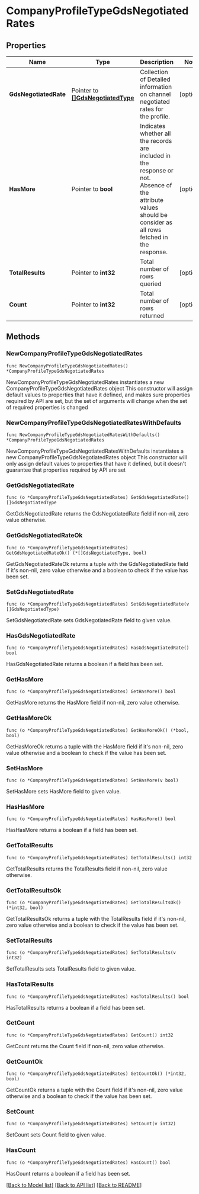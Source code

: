 # CompanyProfileTypeGdsNegotiatedRates

## Properties

Name | Type | Description | Notes
------------ | ------------- | ------------- | -------------
**GdsNegotiatedRate** | Pointer to [**[]GdsNegotiatedType**](GdsNegotiatedType.md) | Collection of Detailed information on channel negotiated rates for the profile. | [optional] 
**HasMore** | Pointer to **bool** | Indicates whether all the records are included in the response or not. Absence of the attribute values should be consider as all rows fetched in the response. | [optional] 
**TotalResults** | Pointer to **int32** | Total number of rows queried | [optional] 
**Count** | Pointer to **int32** | Total number of rows returned | [optional] 

## Methods

### NewCompanyProfileTypeGdsNegotiatedRates

`func NewCompanyProfileTypeGdsNegotiatedRates() *CompanyProfileTypeGdsNegotiatedRates`

NewCompanyProfileTypeGdsNegotiatedRates instantiates a new CompanyProfileTypeGdsNegotiatedRates object
This constructor will assign default values to properties that have it defined,
and makes sure properties required by API are set, but the set of arguments
will change when the set of required properties is changed

### NewCompanyProfileTypeGdsNegotiatedRatesWithDefaults

`func NewCompanyProfileTypeGdsNegotiatedRatesWithDefaults() *CompanyProfileTypeGdsNegotiatedRates`

NewCompanyProfileTypeGdsNegotiatedRatesWithDefaults instantiates a new CompanyProfileTypeGdsNegotiatedRates object
This constructor will only assign default values to properties that have it defined,
but it doesn't guarantee that properties required by API are set

### GetGdsNegotiatedRate

`func (o *CompanyProfileTypeGdsNegotiatedRates) GetGdsNegotiatedRate() []GdsNegotiatedType`

GetGdsNegotiatedRate returns the GdsNegotiatedRate field if non-nil, zero value otherwise.

### GetGdsNegotiatedRateOk

`func (o *CompanyProfileTypeGdsNegotiatedRates) GetGdsNegotiatedRateOk() (*[]GdsNegotiatedType, bool)`

GetGdsNegotiatedRateOk returns a tuple with the GdsNegotiatedRate field if it's non-nil, zero value otherwise
and a boolean to check if the value has been set.

### SetGdsNegotiatedRate

`func (o *CompanyProfileTypeGdsNegotiatedRates) SetGdsNegotiatedRate(v []GdsNegotiatedType)`

SetGdsNegotiatedRate sets GdsNegotiatedRate field to given value.

### HasGdsNegotiatedRate

`func (o *CompanyProfileTypeGdsNegotiatedRates) HasGdsNegotiatedRate() bool`

HasGdsNegotiatedRate returns a boolean if a field has been set.

### GetHasMore

`func (o *CompanyProfileTypeGdsNegotiatedRates) GetHasMore() bool`

GetHasMore returns the HasMore field if non-nil, zero value otherwise.

### GetHasMoreOk

`func (o *CompanyProfileTypeGdsNegotiatedRates) GetHasMoreOk() (*bool, bool)`

GetHasMoreOk returns a tuple with the HasMore field if it's non-nil, zero value otherwise
and a boolean to check if the value has been set.

### SetHasMore

`func (o *CompanyProfileTypeGdsNegotiatedRates) SetHasMore(v bool)`

SetHasMore sets HasMore field to given value.

### HasHasMore

`func (o *CompanyProfileTypeGdsNegotiatedRates) HasHasMore() bool`

HasHasMore returns a boolean if a field has been set.

### GetTotalResults

`func (o *CompanyProfileTypeGdsNegotiatedRates) GetTotalResults() int32`

GetTotalResults returns the TotalResults field if non-nil, zero value otherwise.

### GetTotalResultsOk

`func (o *CompanyProfileTypeGdsNegotiatedRates) GetTotalResultsOk() (*int32, bool)`

GetTotalResultsOk returns a tuple with the TotalResults field if it's non-nil, zero value otherwise
and a boolean to check if the value has been set.

### SetTotalResults

`func (o *CompanyProfileTypeGdsNegotiatedRates) SetTotalResults(v int32)`

SetTotalResults sets TotalResults field to given value.

### HasTotalResults

`func (o *CompanyProfileTypeGdsNegotiatedRates) HasTotalResults() bool`

HasTotalResults returns a boolean if a field has been set.

### GetCount

`func (o *CompanyProfileTypeGdsNegotiatedRates) GetCount() int32`

GetCount returns the Count field if non-nil, zero value otherwise.

### GetCountOk

`func (o *CompanyProfileTypeGdsNegotiatedRates) GetCountOk() (*int32, bool)`

GetCountOk returns a tuple with the Count field if it's non-nil, zero value otherwise
and a boolean to check if the value has been set.

### SetCount

`func (o *CompanyProfileTypeGdsNegotiatedRates) SetCount(v int32)`

SetCount sets Count field to given value.

### HasCount

`func (o *CompanyProfileTypeGdsNegotiatedRates) HasCount() bool`

HasCount returns a boolean if a field has been set.


[[Back to Model list]](../README.md#documentation-for-models) [[Back to API list]](../README.md#documentation-for-api-endpoints) [[Back to README]](../README.md)



